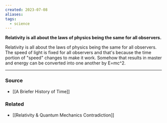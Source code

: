 ```yaml
---
created: 2023-07-08
aliases: 
tags:
  - science
---
```

**Relativity is all about the laws of physics being the same for all observers.**

Relativity is all about the laws of physics being the same for all observers. The speed of light is fixed for all observers and that's because the time portion of "speed" changes to make it work. Somehow that results in master and energy can be converted into one another by E=mc^2.

****
### Source
- [[A Briefer History of Time]]

### Related
- [[Relativity & Quantum Mechanics Contradiction]]
